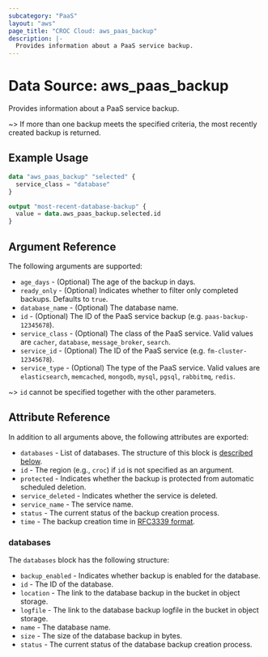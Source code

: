 ```yaml
---
subcategory: "PaaS"
layout: "aws"
page_title: "CROC Cloud: aws_paas_backup"
description: |-
  Provides information about a PaaS service backup.
---
```


[RFC3339 format]: https://datatracker.ietf.org/doc/html/rfc3339#section-5.8

# Data Source: aws_paas_backup

Provides information about a PaaS service backup.

~> If more than one backup meets the specified criteria, the most recently created backup is returned.

## Example Usage

```terraform
data "aws_paas_backup" "selected" {
  service_class = "database"
}

output "most-recent-database-backup" {
  value = data.aws_paas_backup.selected.id
}
```

## Argument Reference

The following arguments are supported:

* `age_days` - (Optional) The age of the backup in days.
* `ready_only` - (Optional) Indicates whether to filter only completed backups. Defaults to `true`.
* `database_name` - (Optional) The database name.
* `id` - (Optional) The ID of the PaaS service backup (e.g. `paas-backup-12345678`).
* `service_class` - (Optional) The class of the PaaS service.
  Valid values are `cacher`, `database`, `message_broker`, `search`.
* `service_id` - (Optional) The ID of the PaaS service (e.g. `fm-cluster-12345678`).
* `service_type` - (Optional) The type of the PaaS service.
  Valid values are `elasticsearch`, `memcached`, `mongodb`, `mysql`, `pgsql`, `rabbitmq`, `redis`.

~> `id` cannot be specified together with the other parameters.

## Attribute Reference

In addition to all arguments above, the following attributes are exported:

* `databases` - List of databases. The structure of this block is [described below](#databases).
* `id` - The region (e.g., `croc`) if `id` is not specified as an argument.
* `protected` - Indicates whether the backup is protected from automatic scheduled deletion.
* `service_deleted` - Indicates whether the service is deleted.
* `service_name` - The service name.
* `status` - The current status of the backup creation process.
* `time` - The backup creation time in [RFC3339 format].

### databases

The `databases` block has the following structure:

* `backup_enabled` - Indicates whether backup is enabled for the database.
* `id` - The ID of the database.
* `location` - The link to the database backup in the bucket in object storage.
* `logfile` - The link to the database backup logfile in the bucket in object storage.
* `name` - The database name.
* `size` - The size of the database backup in bytes.
* `status` - The current status of the database backup creation process.
